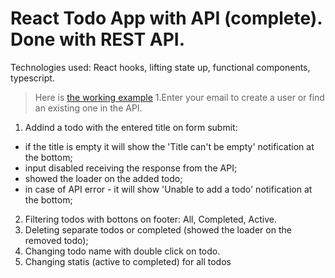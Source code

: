 # React Todo App with API (complete). Done with REST API.

Technologies used: React hooks, lifting state up, functional components, typescript.

> Here is [the working example]( https://anna-kolmakova.github.io/React-Todo-App-with-API//)
1.Enter your email to create a user or find an existing one in the API.

1) Addind a todo with the entered title on form submit:

- if the title is empty it will show the 'Title can't be empty' notification at the bottom;
- input disabled receiving the response from the API;
- showed the loader on the added todo;
- in case of API error - it will show 'Unable to add a todo' notification at the bottom;

2) Filtering todos with bottons on footer: All, Completed, Active.
3) Deleting separate todos or completed (showed the loader on the removed todo);
4) Changing todo name with double click on todo.
5) Changing statis (active to completed) for all todos
